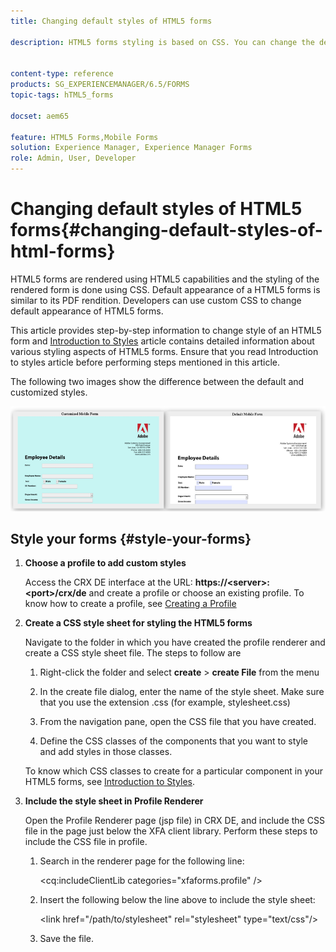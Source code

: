 ```yaml
---
title: Changing default styles of HTML5 forms

description: HTML5 forms styling is based on CSS. You can change the default styles of the form.


content-type: reference
products: SG_EXPERIENCEMANAGER/6.5/FORMS
topic-tags: hTML5_forms

docset: aem65

feature: HTML5 Forms,Mobile Forms
solution: Experience Manager, Experience Manager Forms
role: Admin, User, Developer
---
```

# Changing default styles of HTML5 forms{#changing-default-styles-of-html-forms}

HTML5 forms are rendered using HTML5 capabilities and the styling of the rendered form is done using CSS. Default appearance of a HTML5 forms is similar to its PDF rendition. Developers can use custom CSS to change default appearance of HTML5 forms.

This article provides step-by-step information to change style of an HTML5 form and [Introduction to Styles](/help/forms/using/css-styles.md) article contains detailed information about various styling aspects of HTML5 forms. Ensure that you read Introduction to styles article before performing steps mentioned in this article.

The following two images show the difference between the default and customized styles.

![pictures-002-small](assets/pictures-002-small.png)

## Style your forms {#style-your-forms}

1. **Choose a profile to add custom styles**

   Access the CRX DE interface at the URL: **https://&lt;server&gt;:&lt;port&gt;/crx/de** and create a profile or choose an existing profile. To know how to create a profile, see [Creating a Profile](/help/forms/using/custom-profile.md)

1. **Create a CSS style sheet for styling the HTML5 forms**

   Navigate to the folder in which you have created the profile renderer and create a CSS style sheet file. The steps to follow are

    1. Right-click the folder and select **create** &gt; **create File** from the menu

    1. In the create file dialog, enter the name of the style sheet. Make sure that you use the extension .css (for example, stylesheet.css)
    1. From the navigation pane, open the CSS file that you have created.
    1. Define the CSS classes of the components that you want to style and add styles in those classes.

   To know which CSS classes to create for a particular component in your HTML5 forms, see [Introduction to Styles](/help/forms/using/css-styles.md).

1. **Include the style sheet in Profile Renderer**

   Open the Profile Renderer page (jsp file) in CRX DE, and include the CSS file in the page just below the XFA client library. Perform these steps to include the CSS file in profile.

    1. Search in the renderer page for the following line:

       &lt;cq:includeClientLib categories="xfaforms.profile" /&gt;

    1. Insert the following below the line above to include the style sheet:

       &lt;link href="/path/to/stylesheet" rel="stylesheet" type="text/css"/&gt;

    1. Save the file.
